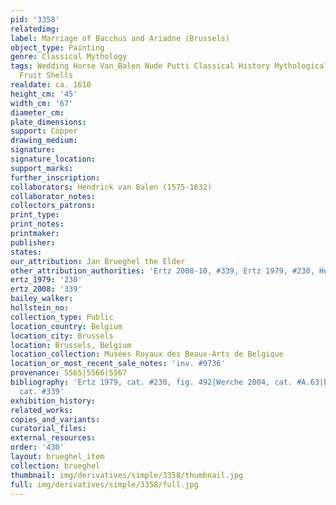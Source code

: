 ```yaml
---
pid: '3358'
relatedimg: 
label: Marriage of Bacchus and Ariadne (Brussels)
object_type: Painting
genre: Classical Mythology
tags: Wedding Horse Van_Balen Nude Putti Classical History Mythological Flowers Food
  Fruit Shells
realdate: ca. 1610
height_cm: '45'
width_cm: '67'
diameter_cm: 
plate_dimensions: 
support: Copper
drawing_medium: 
signature: 
signature_location: 
support_marks: 
further_inscription: 
collaborators: Hendrick van Balen (1575-1632)
collaborator_notes: 
collectors_patrons: 
print_type: 
print_notes: 
printmaker: 
publisher: 
states: 
our_attribution: Jan Brueghel the Elder
other_attribution_authorities: 'Ertz 2008-10, #339, Ertz 1979, #230, Honig database'
ertz_1979: '230'
ertz_2008: '339'
bailey_walker: 
hollstein_no: 
collection_type: Public
location_country: Belgium
location_city: Brussels
location: Brussels, Belgium
location_collection: Musées Royaux des Beaux-Arts de Belgique
location_or_most_recent_sale_notes: 'inv. #9736'
provenance: 5565|5566|5567
bibliography: 'Ertz 1979, cat. #230, fig. 492|Werche 2004, cat. #A.63|Ertz 2008-10,
  cat. #339'
exhibition_history: 
related_works: 
copies_and_variants: 
curatorial_files: 
external_resources: 
order: '430'
layout: brueghel_item
collection: brueghel
thumbnail: img/derivatives/simple/3358/thumbnail.jpg
full: img/derivatives/simple/3358/full.jpg
---
```

